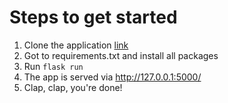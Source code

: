 # Steps to get started

1. Clone the application [link](https://github.com/phelixdusengimana/bloggy)
2. Got to requirements.txt and install all packages
3. Run `flask run`
4. The app is served via http://127.0.0.1:5000/
5. Clap, clap, you're done! 

